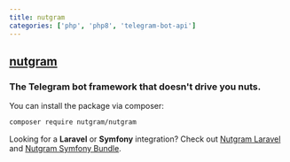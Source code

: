 ```yaml
---
title: nutgram
categories: ['php', 'php8', 'telegram-bot-api']
---
```

## [nutgram](https://github.com/nutgram/nutgram)

### The Telegram bot framework that doesn't drive you nuts.


You can install the package via composer:

```bash
composer require nutgram/nutgram
```

Looking for a **Laravel** or **Symfony** integration?
Check out [Nutgram Laravel](https://github.com/nutgram/laravel)
and [Nutgram Symfony Bundle](https://github.com/nutgram/symfony-bundle).
